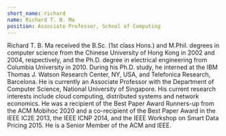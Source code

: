 ```yaml
---
short_name: richard
name: Richard T. B. Ma
position: Associate Professor, School of Computing
---
```


Richard T. B. Ma received the B.Sc. (1st class Hons.) and M.Phil. degrees in computer science from the Chinese University of Hong Kong in 2002 and 2004, respectively, and the Ph.D. degree in electrical engineering from Columbia University in 2010. During his Ph.D. study, he interned at the IBM Thomas J. Watson Research Center, NY, USA, and Telefonica Research, Barcelona. He is currently an Associate Professor with the Department of Computer Science, National University of Singapore. His current research interests include cloud computing, distributed systems and network economics. He was a recipient of the Best Paper Award Runners-up from the ACM Mobihoc 2020 and a co-recipient of the Best Paper Award in the IEEE IC2E 2013, the IEEE ICNP 2014, and the IEEE Workshop on Smart Data Pricing 2015. He is a Senior Member of the ACM and IEEE.